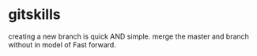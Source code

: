 # gitskills
creating a  new branch is quick AND simple.
merge the master and branch without in model of Fast forward.
